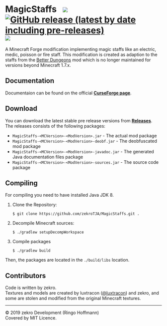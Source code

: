 # MagicStaffs &nbsp; [![](https://travis-ci.org/zekroTJA/MagicStaffs.svg?branch=master)](https://travis-ci.org/zekroTJA/MagicStaffs) [![GitHub release (latest by date including pre-releases)](https://img.shields.io/github/v/release/zekroTJA/MagicStaffs?include_prereleases)](https://github.com/zekroTJA/MagicStaffs/releases) [![](https://img.shields.io/badge/On-CursForge-9e0cce)](https://www.curseforge.com/minecraft/mc-mods/magicstaffs)

A Minecraft Forge modification implementing magic staffs like an electric, medic, poisson or fire staff. This modification is created as adaption to the staffs from the [Better Dungeons](https://www.curseforge.com/minecraft/mc-mods/better-dungeons) mod which is no longer maintained for versions beyond Minecraft 1.7.x.

## Documentation

Documentaion can be found on the official [**CurseForge page**](https://www.curseforge.com/minecraft/mc-mods/magicstaffs).

## Download

You can download the latest stable pre release versions from [**Releases**](https://github.com/zekroTJA/MagicStaffs/releases).  
The releases consists of the following packages:  
  - `MagicStaffs-<MCVersion>-<ModVersion>.jar` - The actual mod package
  - `MagicStaffs-<MCVersion>-<ModVersion>-deobf.jar` - The deobfuscated mod package
  - `MagicStaffs-<MCVersion>-<ModVersion>-javadoc.jar` - The generated Java documentation files package
  - `MagicStaffs-<MCVersion>-<ModVersion>-sources.jar` - The source code package
  
## Compiling

For compiling you need to have installed Java JDK 8.

1. Clone the Repository:  
   ```
   $ git clone https://github.com/zekroTJA/MagicStaffs.git .
   ```
   
2. Decompile Minecraft sources:  
   ```
   $ ./gradlew setupDecompWorkspace
   ```
   
 3. Compile packages  
    ```
    $ ./gradlew build
    ```
    
Then, the packages are located in the `./build/libs` location.

## Contributors

Code is written by zekro.  
Textures and models are created by luxtracon ([@luxtracon](https://twitter.com/luxtracon)) and zekro, and some are stolen and modified from the original Minecraft textures.

---

© 2019 zekro Development (Ringo Hoffmann)  
Covered by MIT Licence.
